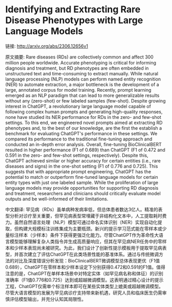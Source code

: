 # Identifying and Extracting Rare Disease Phenotypes with Large Language Models

链接: http://arxiv.org/abs/2306.12656v1

原文摘要:
Rare diseases (RDs) are collectively common and affect 300 million people
worldwide. Accurate phenotyping is critical for informing diagnosis and
treatment, but RD phenotypes are often embedded in unstructured text and
time-consuming to extract manually. While natural language processing (NLP)
models can perform named entity recognition (NER) to automate extraction, a
major bottleneck is the development of a large, annotated corpus for model
training. Recently, prompt learning emerged as an NLP paradigm that can lead to
more generalizable results without any (zero-shot) or few labeled samples
(few-shot). Despite growing interest in ChatGPT, a revolutionary large language
model capable of following complex human prompts and generating high-quality
responses, none have studied its NER performance for RDs in the zero- and
few-shot settings. To this end, we engineered novel prompts aimed at extracting
RD phenotypes and, to the best of our knowledge, are the first the establish a
benchmark for evaluating ChatGPT's performance in these settings. We compared
its performance to the traditional fine-tuning approach and conducted an
in-depth error analysis. Overall, fine-tuning BioClinicalBERT resulted in
higher performance (F1 of 0.689) than ChatGPT (F1 of 0.472 and 0.591 in the
zero- and few-shot settings, respectively). Despite this, ChatGPT achieved
similar or higher accuracy for certain entities (i.e., rare diseases and signs)
in the one-shot setting (F1 of 0.776 and 0.725). This suggests that with
appropriate prompt engineering, ChatGPT has the potential to match or
outperform fine-tuned language models for certain entity types with just one
labeled sample. While the proliferation of large language models may provide
opportunities for supporting RD diagnosis and treatment, researchers and
clinicians should critically evaluate model outputs and be well-informed of
their limitations.

中文翻译:
罕见病（RDs）虽单病种发病率低，但总体患者数达3亿人。精准的表型分析对诊疗至关重要，但罕见病表型常埋藏于非结构化文本中，人工提取耗时费力。虽然自然语言处理（NLP）模型可通过命名实体识别（NER）实现自动化提取，但构建大规模标注训练集成为主要瓶颈。新兴的提示学习范式能在零样本或少量标注样本（少样本）条件下获得更强泛化能力。尽管ChatGPT作为革命性大语言模型能够理解复杂人类指令并生成高质量响应，但其在罕见病NER任务中的零样本和少样本表现尚未被研究。为此，我们设计了创新性提示模板用于提取罕见病表型，并首次建立了评估ChatGPT在此类场景性能的基准体系。通过与传统微调方法的对比及深度错误分析发现：BioClinicalBERT微调模型总体表现更优（F1值0.689），ChatGPT在零样本和少样本设定下分别获得0.472和0.591的F1值。值得注意的是，ChatGPT在单样本场景中对特定实体（如罕见病名称和体征）的识别准确率（F1值0.776和0.725）达到或超越微调模型。这表明通过精心设计的提示工程，ChatGPT仅需单个标注样本即可在某些实体类型上媲美或超越微调模型。尽管大语言模型的发展为罕见病诊疗支持带来新机遇，研究人员和临床医生仍需审慎评估模型输出，并充分认知其局限性。
